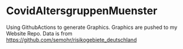# CovidAltersgruppenMuenster

Using GithubActions to generate Graphics. Graphics are pushed to my Website Repo.
Data is from https://github.com/semohr/risikogebiete_deutschland

